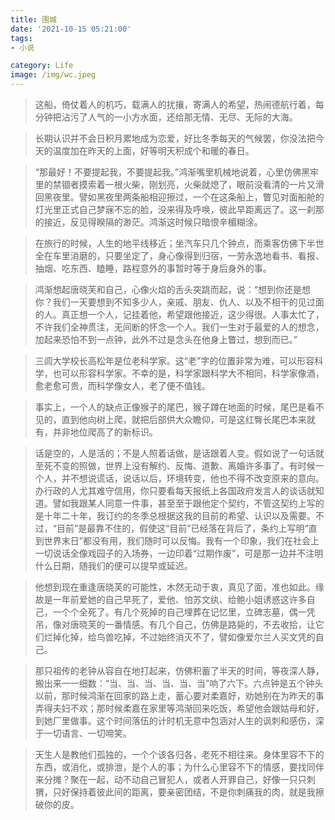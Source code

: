 ```yaml
---
title: 围城
date: '2021-10-15 05:21:00'
tags: 
- 小说

category: Life
image: /img/wc.jpeg
---
```


>这船，倚仗着人的机巧，载满人的扰攘，寄满人的希望，热闹德航行着，每分钟把沾污了人气的一小方水面，还给那无情、无尽、无际的大海。

>长期认识并不会日积月累地成为恋爱，好比冬季每天的气候罢，你没法把今天的温度加在昨天的上面，好等明天积成个和暖的春日。

>“那最好！不要提起我，不要提起我。”鸿渐嘴里机械地说着，心里仿佛黑牢里的禁锢者摸索着一根火柴，刚划亮，火柴就熄了，眼前没看清的一片又滑回黑夜里。譬如黑夜里两条船相迎擦过，一个在这条船上，瞥见对面船舱的灯光里正式自己梦寐不忘的脸，没来得及呼唤，彼此早距离远了。这一刹那的接近，反见得睽隔的渺茫。鸿渐这时候只暗恨辛楣糊涂。

>在旅行的时候，人生的地平线移近；坐汽车只几个钟点，而乘客仿佛下半世全在车里消磨的，只要坐定了，身心像得到归宿，一劳永逸地看书、看报、抽烟、吃东西、瞌睡，路程意外的事暂时等于身后身外的事。

>鸿渐想起唐晓芙和自己，心像火焰的舌头突跳而起，说：“想到你还是想你？我们一天要想到不知多少人，亲戚、朋友、仇人、以及不相干的见过面的人。真正想一个人，记挂着他，希望跟他接近，这少得很。人事太忙了，不许我们全神贯注，无间断的怀念一个人。我们一生对于最爱的人的想念，加起来恐怕不到一点钟，此外不过是念头在他身上瞥过，想到而已。”

>三闾大学校长高松年是位老科学家。这“老”字的位置非常为难，可以形容科学，也可以形容科学家。不幸的是，科学家跟科学大不相同，科学家像酒，愈老愈可贵，而科学像女人，老了便不值钱。

>事实上，一个人的缺点正像猴子的尾巴，猴子蹲在地面的时候，尾巴是看不见的，直到他向树上爬，就把后部供大众瞻仰，可是这红臀长尾巴本来就有，并非地位爬高了的新标识。

>话是空的，人是活的；不是人照着话做，是话跟着人变。假如说了一句话就至死不变的照做，世界上没有解约、反悔、道歉、离婚许多事了。有时候一个人，并不想说谎话，说话以后，环境转变，他也不得不改变原来的意向。办行政的人尤其难守信用，你只要看每天报纸上各国政府发言人的谈话就知道。譬如我跟某人同意一件事，甚至至于跟他定个契约，不管这契约上写的是十年二十年，我订约的冬季总根据这我的目前的希望、认识以及需要。不过，“目前”是最靠不住的，假使这“目前”已经落在背后了，条约上写明“直到世界末日”都没有用，我们随时可以反悔。我有一个印象，我们在社会上一切说话全像戏园子的入场券，一边印着“过期作废”，可是那一边并不注明什么日期，随我们的便可以提早或延迟。

>他想到现在重逢唐晓芙的可能性，木然无动于衷，真见了面，准也如此。缘故是一年前爱她的自己早死了，爱他、怕苏文纨、给鲍小姐诱惑这许多自己，一个个全死了。有几个死掉的自己埋葬在记忆里，立碑志墓，偶一凭吊，像对唐晓芙的一番情感。有几个自己，仿佛是路毙的，不去收拾，让它们烂掉化掉，给鸟兽吃掉，不过始终消灭不了，譬如像爱尔兰人买文凭的自己。

>那只祖传的老钟从容自在地打起来，仿佛积蓄了半天的时间，等夜深人静，搬出来一一细数：“当、当、当、当、当、当”响了六下。六点钟是五个钟头以前，那时候鸿渐在回家的路上走，蓄心要对柔嘉好，劝她别在为昨天的事弄得夫妇不欢；那时候柔嘉在家里等鸿渐回来吃饭，希望他会跟姑母和好，到她厂里做事。这个时间落伍的计时机无意中包涵对人生的讽刺和感伤，深于一切语言、一切啼笑。

>天生人是教他们孤独的，一个个该各归各，老死不相往来。身体里容不下的东西，或消化，或排泄，是个人的事；为什么心里容不下的情感，要找同伴来分摊？聚在一起，动不动自己冒犯人，或者人开罪自己，好像一只只刺猬，只好保持着彼此间的距离，要亲密团结，不是你刺痛我的肉，就是我擦破你的皮。